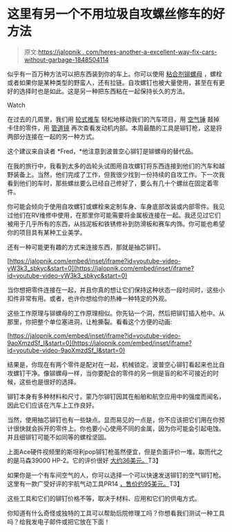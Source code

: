 # 这里有另一个不用垃圾自攻螺丝修车的好方法

> 原文:[https://jalopnik . com/heres-another-a-excellent-way-fix-cars-without-garbage-1848504114](https://jalopnik.com/heres-another-excellent-way-to-fix-cars-without-garbage-1848504114)

似乎有一百万种方法可以把东西装到你的车上。你可以使用 [粘合剂](https://jalopnik.com/a-good-adhesive-saves-you-time-and-money-on-silly-car-r-1848007323)[铆螺母](https://jalopnik.com/this-little-wonder-is-a-rivet-and-a-nut-in-one-and-bett-1847259327) ，螺栓或者如果你是某种类型的野蛮人，还有拉链。自攻螺钉也被大量使用，甚至在有更好的选择时也是如此。这是另一种把东西粘在一起保持长久的方法。

Watch

在过去的几周里，我们用 [轮式推车](https://jalopnik.com/these-little-dollies-help-you-move-your-broken-car-out-1848341019) 轻松地移动我们的汽车项目，用 [空气锤](https://jalopnik.com/no-stuck-part-will-stay-in-your-way-when-you-have-an-ai-1848379418) 敲掉卡住的零件，用 [管道镜](https://jalopnik.com/this-borescope-displays-your-dying-engine-in-high-defin-1848422271) 再次查看发动机内部。本周最酷的工具是铆钉枪，这是将两部分连接在一起的另一种方式。

这个建议来自读者 *Fred，*他注意到波普空心铆钉是铆螺母的替代品。

在我的旅行中，我看到太多的齿轮头试图用自攻螺钉将东西连接到他们的汽车和越野装备上。当然，他们完成了工作，但我很少找到一份持续的自攻工作。下一次我看到他们的车时，那些螺丝要么已经自己修好了，要么有几十个螺丝在固定着零件。

你可能会倾向于使用自攻螺钉或螺栓来定制车身、车身底部改装或内部零件。我见过他们在RV维修中使用，在那里你可能需要将金属板连接在一起。我还见过它们被用于几乎所有的东西，从挡泥板和铁锈修补到防滑板和赛车内饰。你可能也希望你的项目具有某种工业美学。

还有一种可能更有趣的方式来连接东西，那就是抽芯铆钉。

 [https://jalopnik.com/embed/inset/iframe?id=youtube-video-yW3k3_sbkyc&start=0](https://jalopnik.com/embed/inset/iframe?id=youtube-video-yW3k3_sbkyc&start=0) 

当你想把零件连接在一起，并且你真的想让它们保持这种状态一段时间时，这些小扣件非常有用。或者，也许你想给你的热棒一种特定的外观。

这些工作原理与铆螺母的工作原理相似。你先钻一个洞，然后把铆钉插入枪中。从那里，你把整个单位塞进洞，让枪撕裂。看看这个方便的动画:

 [https://jalopnik.com/embed/inset/iframe?id=youtube-video-9aoXmzdSf_I&start=0](https://jalopnik.com/embed/inset/iframe?id=youtube-video-9aoXmzdSf_I&start=0) 

结果是，你现在有两个零件是配对在一起，机械锁定。波普空心铆钉看起来也比自攻螺钉干净。像铆螺母一样，当你要配合的零件的另一侧是盲的和不可接近的时候，这些也是很好的选择。

铆钉本身有多种材料和尺寸。蒙乃尔铆钉因其在船舶和航空应用中的强度而闻名，因此它们应该在汽车上工作良好。

当然，使用抽芯铆钉也有一些缺点。显而易见的一点是，你不应该把它们用在你预计很快就会拆开的零件上。你也要小心使用不同的金属，因为你可能会引起电蚀。并且细铆钉可能不如同等的螺栓坚固。

上面Ace硬件视频里的斯坦利pop铆钉枪虽然便宜，但是负面评价一堆。取而代之的是马森39000 HP-2。它的评价很好 [大约36美元。](https://tinyurl.com/3p4zbcp6)T3】

如果你是一个有车间空气的人，你可以选择一个可以快速发送铆钉的空气铆钉枪。这里有一款广受好评的宇航气动工具PR14 [，售价约95美元。](https://tinyurl.com/59vsxtxn)T3】

这些工具和它们的铆钉价格不等，取决于材料、应用和它们的供电方式。

你知道有什么奇怪或独特的工具可以帮助后院修理工吗？你想看我们测试一种工具吗？给我发电子邮件或把它放在下面！